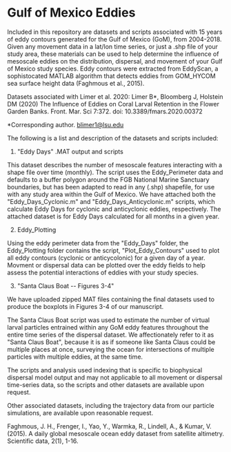 # Gulf of Mexico Eddies

Included in this repository are datasets and scripts associated with 15 years of eddy contours generated for the Gulf of Mexico (GoM), from 2004-2018. Given any movement data in a lat/lon time series, or just a .shp file of your study area, these materials can be used to help determine the influence of mesoscale eddies on the distribution, dispersal, and movement of your Gulf of Mexico study species. Eddy contours were extracted from EddyScan, a sophistocated MATLAB algorithm that detects eddies from GOM_HYCOM sea surface height data (Faghmous et al., 2015). 

Datasets associated with Limer et al. 2020:
Limer B*, Bloomberg J, Holstein DM (2020) The Influence of Eddies on Coral Larval Retention in the Flower Garden Banks. Front. Mar. Sci 7:372. doi: 10.3389/fmars.2020.00372

*Corresponding author. blimer1@lsu.edu

The following is a list and description of the datasets and scripts included:

1) "Eddy Days" .MAT output and scripts

This dataset describes the number of mesoscale features interacting with a shape file over time (monthly). The script uses the Eddy_Perimeter data and defaults to a buffer polygon around the FGB National Marine Sanctuary boundaries, but has been adapted to read in any (.shp) shapefile, for use with any study area within the Gulf of Mexico. We have attached both the "Eddy_Days_Cyclonic.m" and "Eddy_Days_Anticyclonic.m" scripts, which calculate Eddy Days for cyclonic and anticyclonic eddies, respectively. The attached dataset is for Eddy Days calculated for all months in a given year. 

2) Eddy_Plotting

Using the eddy perimeter data from the "Eddy_Days" folder, the Eddy_Plotting folder contains the script, "Plot_Eddy_Contours" used to plot all eddy contours (cyclonic or anticycolonic) for a given day of a year. Movment or dispersal data can be plotted over the eddy fields to help assess the potential interactions of eddies with your study species.

3) "Santa Claus Boat -- Figures 3-4"

We have uploaded zipped MAT files containing the final datasets used to produce the boxplots in Figures 3-4 of our manuscript.

The Santa Claus Boat script was used to estimate the number of virtual larval particles entrained within any GoM eddy features throughout the entire time series of the dispersal dataset. We affectionately refer to it as "Santa Claus Boat", because it is as if someone like Santa Claus could be multiple places at once, surveying the ocean for intersections of multiple particles with multiple eddies, at the same time.

The scripts and analysis used indexing that is specific to biophysical dispersal model output and may not applicable to all movement or dispersal time-series data, so the scripts and other datasets are available upon request. 

Other associated datasets, including the trajectory data from our particle simulations, are available upon reasonable request.

Faghmous, J. H., Frenger, I., Yao, Y., Warmka, R., Lindell, A., & Kumar, V. (2015). A daily global mesoscale ocean eddy dataset from satellite altimetry. Scientific data, 2(1), 1-16.
